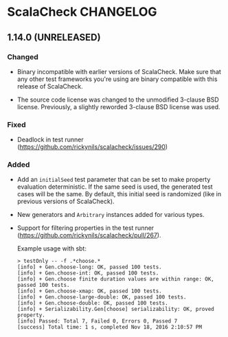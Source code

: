 # ScalaCheck CHANGELOG

## 1.14.0 (UNRELEASED)

### Changed

* Binary incompatible with earlier versions of ScalaCheck. Make sure that any
  other test frameworks you're using are binary compatible with this release of
  ScalaCheck.

* The source code license was changed to the unmodified 3-clause BSD license.
  Previously, a slightly reworded 3-clause BSD license was used.

### Fixed

* Deadlock in test runner (https://github.com/rickynils/scalacheck/issues/290)

### Added

* Add an `initialSeed` test parameter that can be set to make property
  evaluation deterministic. If the same seed is used, the generated test cases
  will be the same. By default, this initial seed is randomized (like in
  previous versions of ScalaCheck).

* New generators and `Arbitrary` instances added for various types.

* Support for filtering properties in the test runner
  (https://github.com/rickynils/scalacheck/pull/267).

  Example usage with sbt:

  ```
  > testOnly -- -f .*choose.*
  [info] + Gen.choose-long: OK, passed 100 tests.
  [info] + Gen.choose-int: OK, passed 100 tests.
  [info] + Gen.choose finite duration values are within range: OK, passed 100 tests.
  [info] + Gen.choose-xmap: OK, passed 100 tests.
  [info] + Gen.choose-large-double: OK, passed 100 tests.
  [info] + Gen.choose-double: OK, passed 100 tests.
  [info] + Serializability.Gen[choose] serializability: OK, proved property.
  [info] Passed: Total 7, Failed 0, Errors 0, Passed 7
  [success] Total time: 1 s, completed Nov 18, 2016 2:10:57 PM
  ```
